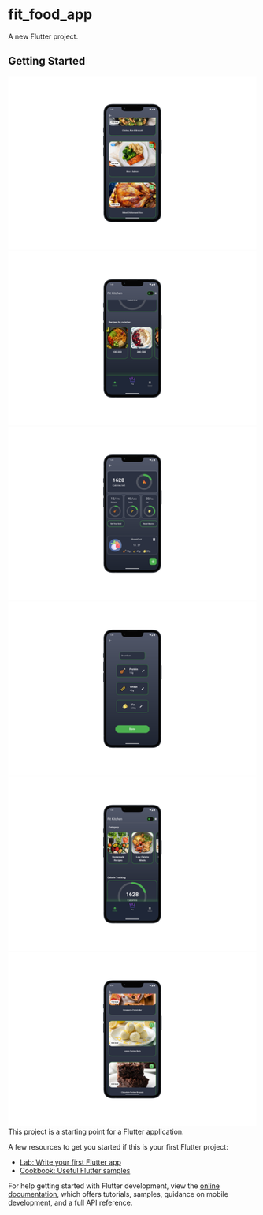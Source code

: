 # fit_food_app

A new Flutter project.

## Getting Started
![Ana Sayfa](assets/screenshot/sc1.png)
![Ana Sayfa](assets/screenshot/sc2.png)
![Ana Sayfa](assets/screenshot/sc3.png)
![Ana Sayfa](assets/screenshot/sc4.png)
![Ana Sayfa](assets/screenshot/sc5.png)
![Ana Sayfa](assets/screenshot/sc6.png)
This project is a starting point for a Flutter application.

A few resources to get you started if this is your first Flutter project:

- [Lab: Write your first Flutter app](https://docs.flutter.dev/get-started/codelab)
- [Cookbook: Useful Flutter samples](https://docs.flutter.dev/cookbook)

For help getting started with Flutter development, view the
[online documentation](https://docs.flutter.dev/), which offers tutorials,
samples, guidance on mobile development, and a full API reference.
